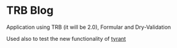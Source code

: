 TRB Blog
================

Application using TRB (it will be 2.0), Formular and Dry-Validation

Used also to test the new functionality of [tyrant](https://github.com/apotonick/tyrant)
